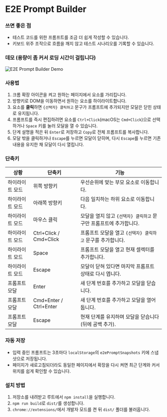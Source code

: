 # E2E Prompt Builder

### 쓰면 좋은 점
- 테스트 코드를 위한 프롬프트를 조금 더 쉽게 작성할 수 있습니다.
- 키보드 위주 조작으로 흐름을 깨지 않고 테스트 시나리오를 기록할 수 있습니다.

### 데모 (용량이 좀 커서 로딩 시간이 걸립니다)
![E2E Prompt Builder Demo](e2e-prompt-builder.gif)

### 사용법
1. 크롬 확장 아이콘을 켜고 원하는 페이지에서 요소를 가리킵니다.
2. 방향키로 DOM을 이동하면서 원하는 요소를 하이라이트합니다.
3. 요소를 **클릭**하면 `{선택자} 클릭하고` 문구가 프롬프트에 추가되지만 모달은 닫힌 상태로 유지됩니다.
4. 프롬프트를 즉시 편집하려면 요소를 `Ctrl+Click`(macOS는 `Cmd+Click`)으로 선택하거나 `Space` 키를 눌러 모달을 열 수 있습니다.
5. 단계 설명을 적은 뒤 `Enter`로 저장하고 `Copy`로 전체 프롬프트를 복사합니다.
6. 모달 밖을 클릭하거나 `Escape`를 누르면 모달이 닫히며, 다시 `Escape`를 누르면 기존 내용을 유지한 채 모달이 다시 열립니다.

### 단축키
| 상황 | 단축키 | 기능 |
|------|--------|------|
| 하이라이트 모드 | 위쪽 방향키 | 우선순위에 맞는 부모 요소로 이동합니다. |
| 하이라이트 모드 | 아래쪽 방향키 | 다음 일치하는 하위 요소로 이동합니다. |
| 하이라이트 모드 | 마우스 클릭 | 모달을 열지 않고 `{선택자} 클릭하고` 문구만 프롬프트에 추가합니다. |
| 하이라이트 모드 | Ctrl+Click / Cmd+Click | 프롬프트 모달을 열고 `{선택자} 클릭하고` 문구를 추가합니다. |
| 하이라이트 모드 | Space | 프롬프트 모달을 열고 현재 셀렉터를 추가합니다. |
| 하이라이트 모드 | Escape | 모달이 닫혀 있다면 마지막 프롬프트 상태로 다시 엽니다. |
| 프롬프트 모달 | Enter | 새 단계 번호를 추가하고 모달을 닫습니다. |
| 프롬프트 모달 | Cmd+Enter / Ctrl+Enter | 새 단계 번호를 추가하고 모달을 열어둡니다. |
| 프롬프트 모달 | Escape | 현재 단계를 유지하며 모달을 닫습니다 (뒤에 공백 추가). |

### 자동 저장
- 입력 중인 프롬프트는 3초마다 `localStorage`의 `e2ePromptSnapshots` 키에 스냅샷으로 저장됩니다.
- 페이지가 새로고침되더라도 동일한 페이지에서 확장을 다시 켜면 최근 단계와 커서 위치를 쉽게 확인할 수 있습니다.

### 설치 방법
1. 저장소를 내려받고 루트에서 `npm install`을 실행합니다.
2. `npm run build`로 `dist/`를 생성합니다.
3. `chrome://extensions/`에서 개발자 모드를 켠 뒤 `dist/` 폴더를 불러옵니다.
